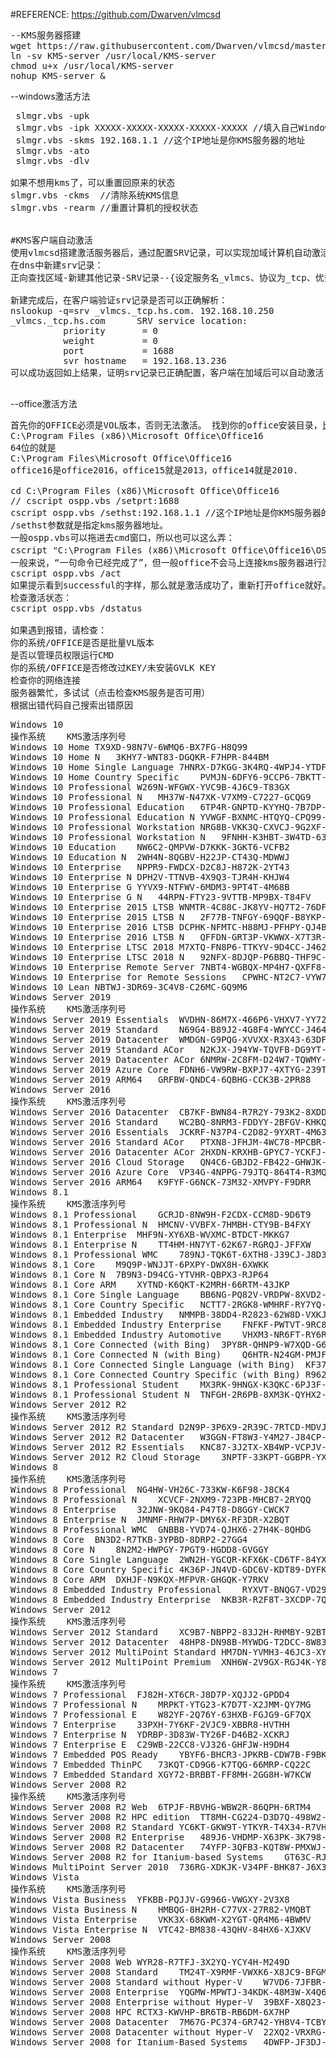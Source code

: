 #REFERENCE: https://github.com/Dwarven/vlmcsd

<pre>
--KMS服务器搭建
wget https://raw.githubusercontent.com/Dwarven/vlmcsd/master/binaries/Linux/intel/static/vlmcsd-x64-musl-static -O KMS-server
ln -sv KMS-server /usr/local/KMS-server
chmod u+x /usr/local/KMS-server
nohup KMS-server &
</pre>

--windows激活方法
<pre>
 slmgr.vbs -upk
 slmgr.vbs -ipk XXXXX-XXXXX-XXXXX-XXXXX-XXXXX //填入自己Windows版本对应的密钥
 slmgr.vbs -skms 192.168.1.1 //这个IP地址是你KMS服务器的地址
 slmgr.vbs -ato
 slmgr.vbs -dlv

如果不想用kms了，可以重置回原来的状态
slmgr.vbs -ckms  //清除系统KMS信息
slmgr.vbs -rearm //重置计算机的授权状态


#KMS客户端自动激活
使用vlmcsd搭建激活服务器后，通过配置SRV记录，可以实现加域计算机自动激活（实际上只要设置DNS地址为域控服务器就可以激活），方法如下：
在dns中新建srv记录：
正向查找区域-新建其他记录-SRV记录--{设定服务名_vlmcs、协议为_tcp、优秀级为0、权重为0、端口号为1688、ip地址为KMS服务器地址}

新建完成后，在客户端验证srv记录是否可以正确解析：
nslookup -q=srv _vlmcs._tcp.hs.com. 192.168.10.250
_vlmcs._tcp.hs.com      SRV service location:
          priority       = 0
          weight         = 0
          port           = 1688
          svr hostname   = 192.168.13.236
可以成功返回如上结果，证明srv记录已正确配置，客户端在加域后可以自动激活（OS和Office都可以，前提是客户端是 volume_kmsclient类型），无需运行 slmgr /ato命令

</pre>


--office激活方法
<pre>
首先你的OFFICE必须是VOL版本，否则无法激活。 找到你的office安装目录，比如
C:\Program Files (x86)\Microsoft Office\Office16
64位的就是
C:\Program Files\Microsoft Office\Office16
office16是office2016，office15就是2013，office14就是2010.

cd C:\Program Files (x86)\Microsoft Office\Office16
// cscript ospp.vbs /setprt:1688
cscript ospp.vbs /sethst:192.168.1.1 //这个IP地址是你KMS服务器的地址
/sethst参数就是指定kms服务器地址。
一般ospp.vbs可以拖进去cmd窗口，所以也可以这么弄：
cscript "C:\Program Files (x86)\Microsoft Office\Office16\OSPP.VBS" /sethst:192.168.1.1 //这个IP地址是你KMS服务器的地址
一般来说，“一句命令已经完成了”，但一般office不会马上连接kms服务器进行激活，所以我们额外补充一条手动激活命令：
cscript ospp.vbs /act
如果提示看到successful的字样，那么就是激活成功了，重新打开office就好。
检查激活状态：
cscript ospp.vbs /dstatus

如果遇到报错，请检查：
你的系统/OFFICE是否是批量VL版本
是否以管理员权限运行CMD
你的系统/OFFICE是否修改过KEY/未安装GVLK KEY
检查你的网络连接
服务器繁忙，多试试（点击检查KMS服务是否可用）
根据出错代码自己搜索出错原因
</pre>


<pre>
Windows 10
操作系统	KMS激活序列号
Windows 10 Home	TX9XD-98N7V-6WMQ6-BX7FG-H8Q99
Windows 10 Home N	3KHY7-WNT83-DGQKR-F7HPR-844BM
Windows 10 Home Single Language	7HNRX-D7KGG-3K4RQ-4WPJ4-YTDFH
Windows 10 Home Country Specific	PVMJN-6DFY6-9CCP6-7BKTT-D3WVR
Windows 10 Professional	W269N-WFGWX-YVC9B-4J6C9-T83GX
Windows 10 Professional N	MH37W-N47XK-V7XM9-C7227-GCQG9
Windows 10 Professional Education	6TP4R-GNPTD-KYYHQ-7B7DP-J447Y
Windows 10 Professional Education N	YVWGF-BXNMC-HTQYQ-CPQ99-66QFC
Windows 10 Professional Workstation	NRG8B-VKK3Q-CXVCJ-9G2XF-6Q84J
Windows 10 Professional Workstation N	9FNHH-K3HBT-3W4TD-6383H-6XYWF
Windows 10 Education	NW6C2-QMPVW-D7KKK-3GKT6-VCFB2
Windows 10 Education N	2WH4N-8QGBV-H22JP-CT43Q-MDWWJ
Windows 10 Enterprise	NPPR9-FWDCX-D2C8J-H872K-2YT43
Windows 10 Enterprise N	DPH2V-TTNVB-4X9Q3-TJR4H-KHJW4
Windows 10 Enterprise G	YYVX9-NTFWV-6MDM3-9PT4T-4M68B
Windows 10 Enterprise G N	44RPN-FTY23-9VTTB-MP9BX-T84FV
Windows 10 Enterprise 2015 LTSB	WNMTR-4C88C-JK8YV-HQ7T2-76DF9
Windows 10 Enterprise 2015 LTSB N	2F77B-TNFGY-69QQF-B8YKP-D69TJ
Windows 10 Enterprise 2016 LTSB	DCPHK-NFMTC-H88MJ-PFHPY-QJ4BJ
Windows 10 Enterprise 2016 LTSB N	QFFDN-GRT3P-VKWWX-X7T3R-8B639
Windows 10 Enterprise LTSC 2018	M7XTQ-FN8P6-TTKYV-9D4CC-J462D
Windows 10 Enterprise LTSC 2018 N	92NFX-8DJQP-P6BBQ-THF9C-7CG2H
Windows 10 Enterprise Remote Server	7NBT4-WGBQX-MP4H7-QXFF8-YP3KX
Windows 10 Enterprise for Remote Sessions	CPWHC-NT2C7-VYW78-DHDB2-PG3GK
Windows 10 Lean	NBTWJ-3DR69-3C4V8-C26MC-GQ9M6
Windows Server 2019
操作系统	KMS激活序列号
Windows Server 2019 Essentials	WVDHN-86M7X-466P6-VHXV7-YY726
Windows Server 2019 Standard	N69G4-B89J2-4G8F4-WWYCC-J464C
Windows Server 2019 Datacenter	WMDGN-G9PQG-XVVXX-R3X43-63DFG
Windows Server 2019 Standard ACor	N2KJX-J94YW-TQVFB-DG9YT-724CC
Windows Server 2019 Datacenter ACor	6NMRW-2C8FM-D24W7-TQWMY-CWH2D
Windows Server 2019 Azure Core	FDNH6-VW9RW-BXPJ7-4XTYG-239TB
Windows Server 2019 ARM64	GRFBW-QNDC4-6QBHG-CCK3B-2PR88
Windows Server 2016
操作系统	KMS激活序列号
Windows Server 2016 Datacenter	CB7KF-BWN84-R7R2Y-793K2-8XDDG
Windows Server 2016 Standard	WC2BQ-8NRM3-FDDYY-2BFGV-KHKQY
Windows Server 2016 Essentials	JCKRF-N37P4-C2D82-9YXRT-4M63B
Windows Server 2016 Standard ACor	PTXN8-JFHJM-4WC78-MPCBR-9W4KR
Windows Server 2016 Datacenter ACor	2HXDN-KRXHB-GPYC7-YCKFJ-7FVDG
Windows Server 2016 Cloud Storage	QN4C6-GBJD2-FB422-GHWJK-GJG2R
Windows Server 2016 Azure Core	VP34G-4NPPG-79JTQ-864T4-R3MQX
Windows Server 2016 ARM64	K9FYF-G6NCK-73M32-XMVPY-F9DRR
Windows 8.1
操作系统	KMS激活序列号
Windows 8.1 Professional	GCRJD-8NW9H-F2CDX-CCM8D-9D6T9
Windows 8.1 Professional N	HMCNV-VVBFX-7HMBH-CTY9B-B4FXY
Windows 8.1 Enterprise	MHF9N-XY6XB-WVXMC-BTDCT-MKKG7
Windows 8.1 Enterprise N	TT4HM-HN7YT-62K67-RGRQJ-JFFXW
Windows 8.1 Professional WMC	789NJ-TQK6T-6XTH8-J39CJ-J8D3P
Windows 8.1 Core	M9Q9P-WNJJT-6PXPY-DWX8H-6XWKK
Windows 8.1 Core N	7B9N3-D94CG-YTVHR-QBPX3-RJP64
Windows 8.1 Core ARM	XYTND-K6QKT-K2MRH-66RTM-43JKP
Windows 8.1 Core Single Language	BB6NG-PQ82V-VRDPW-8XVD2-V8P66
Windows 8.1 Core Country Specific	NCTT7-2RGK8-WMHRF-RY7YQ-JTXG3
Windows 8.1 Embedded Industry	NMMPB-38DD4-R2823-62W8D-VXKJB
Windows 8.1 Embedded Industry Enterprise	FNFKF-PWTVT-9RC8H-32HB2-JB34X
Windows 8.1 Embedded Industry Automotive	VHXM3-NR6FT-RY6RT-CK882-KW2CJ
Windows 8.1 Core Connected (with Bing)	3PY8R-QHNP9-W7XQD-G6DPH-3J2C9
Windows 8.1 Core Connected N (with Bing)	Q6HTR-N24GM-PMJFP-69CD8-2GXKR
Windows 8.1 Core Connected Single Language (with Bing)	KF37N-VDV38-GRRTV-XH8X6-6F3BB
Windows 8.1 Core Connected Country Specific (with Bing)	R962J-37N87-9VVK2-WJ74P-XTMHR
Windows 8.1 Professional Student	MX3RK-9HNGX-K3QKC-6PJ3F-W8D7B
Windows 8.1 Professional Student N	TNFGH-2R6PB-8XM3K-QYHX2-J4296
Windows Server 2012 R2
操作系统	KMS激活序列号
Windows Server 2012 R2 Standard	D2N9P-3P6X9-2R39C-7RTCD-MDVJX
Windows Server 2012 R2 Datacenter	W3GGN-FT8W3-Y4M27-J84CP-Q3VJ9
Windows Server 2012 R2 Essentials	KNC87-3J2TX-XB4WP-VCPJV-M4FWM
Windows Server 2012 R2 Cloud Storage	3NPTF-33KPT-GGBPR-YX76B-39KDD
Windows 8
操作系统	KMS激活序列号
Windows 8 Professional	NG4HW-VH26C-733KW-K6F98-J8CK4
Windows 8 Professional N	XCVCF-2NXM9-723PB-MHCB7-2RYQQ
Windows 8 Enterprise	32JNW-9KQ84-P47T8-D8GGY-CWCK7
Windows 8 Enterprise N	JMNMF-RHW7P-DMY6X-RF3DR-X2BQT
Windows 8 Professional WMC	GNBB8-YVD74-QJHX6-27H4K-8QHDG
Windows 8 Core	BN3D2-R7TKB-3YPBD-8DRP2-27GG4
Windows 8 Core N	8N2M2-HWPGY-7PGT9-HGDD8-GVGGY
Windows 8 Core Single Language	2WN2H-YGCQR-KFX6K-CD6TF-84YXQ
Windows 8 Core Country Specific	4K36P-JN4VD-GDC6V-KDT89-DYFKP
Windows 8 Core ARM	DXHJF-N9KQX-MFPVR-GHGQK-Y7RKV
Windows 8 Embedded Industry Professional	RYXVT-BNQG7-VD29F-DBMRY-HT73M
Windows 8 Embedded Industry Enterprise	NKB3R-R2F8T-3XCDP-7Q2KW-XWYQ2
Windows Server 2012
操作系统	KMS激活序列号
Windows Server 2012 Standard	XC9B7-NBPP2-83J2H-RHMBY-92BT4
Windows Server 2012 Datacenter	48HP8-DN98B-MYWDG-T2DCC-8W83P
Windows Server 2012 MultiPoint Standard	HM7DN-YVMH3-46JC3-XYTG7-CYQJJ
Windows Server 2012 MultiPoint Premium	XNH6W-2V9GX-RGJ4K-Y8X6F-QGJ2G
Windows 7
操作系统	KMS激活序列号
Windows 7 Professional	FJ82H-XT6CR-J8D7P-XQJJ2-GPDD4
Windows 7 Professional N	MRPKT-YTG23-K7D7T-X2JMM-QY7MG
Windows 7 Professional E	W82YF-2Q76Y-63HXB-FGJG9-GF7QX
Windows 7 Enterprise	33PXH-7Y6KF-2VJC9-XBBR8-HVTHH
Windows 7 Enterprise N	YDRBP-3D83W-TY26F-D46B2-XCKRJ
Windows 7 Enterprise E	C29WB-22CC8-VJ326-GHFJW-H9DH4
Windows 7 Embedded POS Ready	YBYF6-BHCR3-JPKRB-CDW7B-F9BK4
Windows 7 Embedded ThinPC	73KQT-CD9G6-K7TQG-66MRP-CQ22C
Windows 7 Embedded Standard	XGY72-BRBBT-FF8MH-2GG8H-W7KCW
Windows Server 2008 R2
操作系统	KMS激活序列号
Windows Server 2008 R2 Web	6TPJF-RBVHG-WBW2R-86QPH-6RTM4
Windows Server 2008 R2 HPC edition	TT8MH-CG224-D3D7Q-498W2-9QCTX
Windows Server 2008 R2 Standard	YC6KT-GKW9T-YTKYR-T4X34-R7VHC
Windows Server 2008 R2 Enterprise	489J6-VHDMP-X63PK-3K798-CPX3Y
Windows Server 2008 R2 Datacenter	74YFP-3QFB3-KQT8W-PMXWJ-7M648
Windows Server 2008 R2 for Itanium-based Systems	GT63C-RJFQ3-4GMB6-BRFB9-CB83V
Windows MultiPoint Server 2010	736RG-XDKJK-V34PF-BHK87-J6X3K
Windows Vista
操作系统	KMS激活序列号
Windows Vista Business	YFKBB-PQJJV-G996G-VWGXY-2V3X8
Windows Vista Business N	HMBQG-8H2RH-C77VX-27R82-VMQBT
Windows Vista Enterprise	VKK3X-68KWM-X2YGT-QR4M6-4BWMV
Windows Vista Enterprise N	VTC42-BM838-43QHV-84HX6-XJXKV
Windows Server 2008
操作系统	KMS激活序列号
Windows Server 2008 Web	WYR28-R7TFJ-3X2YQ-YCY4H-M249D
Windows Server 2008 Standard	TM24T-X9RMF-VWXK6-X8JC9-BFGM2
Windows Server 2008 Standard without Hyper-V	W7VD6-7JFBR-RX26B-YKQ3Y-6FFFJ
Windows Server 2008 Enterprise	YQGMW-MPWTJ-34KDK-48M3W-X4Q6V
Windows Server 2008 Enterprise without Hyper-V	39BXF-X8Q23-P2WWT-38T2F-G3FPG
Windows Server 2008 HPC	RCTX3-KWVHP-BR6TB-RB6DM-6X7HP
Windows Server 2008 Datacenter	7M67G-PC374-GR742-YH8V4-TCBY3
Windows Server 2008 Datacenter without Hyper-V	22XQ2-VRXRG-P8D42-K34TD-G3QQC
Windows Server 2008 for Itanium-Based Systems	4DWFP-JF3DJ-B7DTH-78FJB-PDRHK
</pre>

